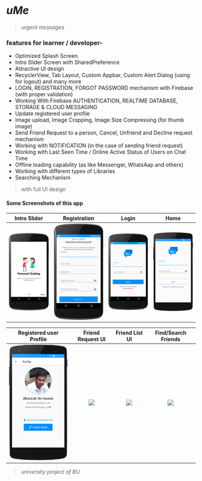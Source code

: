 # *uMe*
> _urgent messages_

### features for learner / developer-
* Optimized Splash Screen
* Intro Slider Screen with SharedPreference
* Attractive UI design
* RecyclerView, Tab Layout, Custom Appbar, Custom Alert Dialog (using for logout) and many more
* LOGIN, REGISTRATION, FORGOT PASSWORD mechanism with Firebase (with proper validation)
* Working With Firebase AUTHENTICATION, REALTIME DATABASE, STORAGE & CLOUD MESSAGING
* Update registered user profile
* Image upload, Image Cropping, Image Size Compressing (for thumb image)
* Send Friend Request to a person, Cancel, Unfriend and Decline request mechanism
* Working with NOTIFICATION (in the case of sending friend request)
* Working with Last Seen Time / Online Active Status of Users on Chat Time
* Offline loading capability (as like Messenger, WhatsAap and others)
* Working with different types of Libraries
* Searching Mechanism

>with full UI design


#### Some Screenshots of this app

 Intro Slider                          |  Registration                          |  Login			                  | Home
:-------------------------------------:|:--------------------------------------:|:-----------------------------------:|:-------------------------------------:
 <img src="myFiles/1.png" width="200"> |  <img src="myFiles/2.png" width="200"> |<img src="myFiles/3.png" width="200">|<img src="myFiles/4.png" width="200">

 Registered user Profile              | Friend Request UI                    | Friend List UI                      | Find/Search Friends
:------------------------------------:|:------------------------------------:|:-----------------------------------:|:-------------------------------------:
 <img src="myFiles/5.png" width="200">| <img src="myFiles/-.png" width="200">|<img src="myFiles/-.png" width="200">|<img src="myFiles/-.png" width="200">








>_university project of BU_


